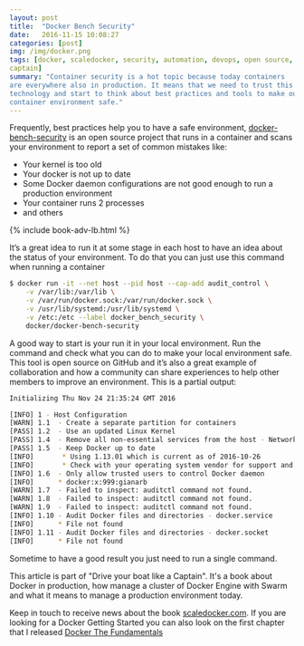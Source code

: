 ```yaml
---
layout: post
title:  "Docker Bench Security"
date:   2016-11-15 10:08:27
categories: [post]
img: /img/docker.png
tags: [docker, scaledocker, security, automation, devops, open source, docker
captain]
summary: "Container security is a hot topic because today containers
are everywhere also in production. It means that we need to trust this
technology and start to think about best practices and tools to make our
container environment safe."
---
```

Frequently, best practices help you to have a safe environment,
[docker-bench-security](https://github.com/docker/docker-bench-security) is an
open source project that runs in a container and scans your environment to
report a set of common mistakes like:

* Your kernel is too old
* Your docker is not up to date
* Some Docker daemon configurations are not good enough to run a production environment
* Your container runs 2 processes
* and others

<div class="post row">
  <div class="col-md-12">
      {% include book-adv-lb.html %}
  </div>
</div>

It’s a great idea to run it at some stage in each host to have an idea about
the status of your environment. To do that you can just use this command when
running a container

```bash
$ docker run -it --net host --pid host --cap-add audit_control \
    -v /var/lib:/var/lib \
    -v /var/run/docker.sock:/var/run/docker.sock \
    -v /usr/lib/systemd:/usr/lib/systemd \
    -v /etc:/etc --label docker_bench_security \
    docker/docker-bench-security
```

A good way to start is your run  it in your local environment. Run the command
and check what you can do to make your local environment safe.  This tool is
open source on GitHub and it’s also a great example of collaboration and how a
community can share experiences to help other members to improve an
environment.  This is a partial output:

```bash
Initializing Thu Nov 24 21:35:24 GMT 2016

[INFO] 1 - Host Configuration
[WARN] 1.1  - Create a separate partition for containers
[PASS] 1.2  - Use an updated Linux Kernel
[PASS] 1.4  - Remove all non-essential services from the host - Network
[PASS] 1.5  - Keep Docker up to date
[INFO]       * Using 1.13.01 which is current as of 2016-10-26
[INFO]       * Check with your operating system vendor for support and security maintenance for docker
[INFO] 1.6  - Only allow trusted users to control Docker daemon
[INFO]      * docker:x:999:gianarb
[WARN] 1.7  - Failed to inspect: auditctl command not found.
[WARN] 1.8  - Failed to inspect: auditctl command not found.
[WARN] 1.9  - Failed to inspect: auditctl command not found.
[INFO] 1.10 - Audit Docker files and directories - docker.service
[INFO]      * File not found
[INFO] 1.11 - Audit Docker files and directories - docker.socket
[INFO]      * File not found
```
Sometime to have a good result you just need to run a single command.

This article is part of "Drive your boat like a Captain". It's a book about
Docker in production, how manage a cluster of Docker Engine with Swarm and what
it means to manage a production environment today.

Keep in touch to receive news about the book
[scaledocker.com](http://scaledocker.com).  If you are looking for a Docker
Getting Started you can also look on the first chapter that I released [Docker
The
Fundamentals](http://localhost:4000/blog/docker-the-fundamentals)
